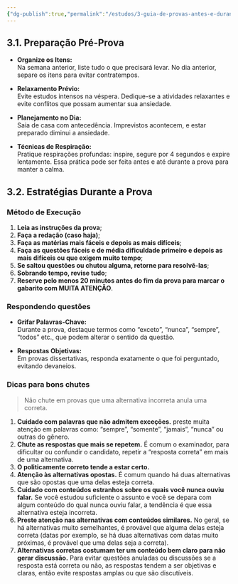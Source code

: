 ```yaml
---
{"dg-publish":true,"permalink":"/estudos/3-guia-de-provas-antes-e-durante/","updated":"2025-03-12T19:17:51.761-03:00"}
---
```


## 3.1. Preparação Pré-Prova

- **Organize os Itens:**  
	Na semana anterior, liste tudo o que precisará levar. No dia anterior, separe os itens para evitar contratempos.
  
- **Relaxamento Prévio:**  
	Evite estudos intensos na véspera. Dedique-se a atividades relaxantes e evite conflitos que possam aumentar sua ansiedade.
  
- **Planejamento no Dia:**  
	Saia de casa com antecedência. Imprevistos acontecem, e estar preparado diminui a ansiedade.
  
- **Técnicas de Respiração:**  
	Pratique respirações profundas: inspire, segure por 4 segundos e expire lentamente. Essa prática pode ser feita antes e até durante a prova para manter a calma.

## 3.2. Estratégias Durante a Prova

### Método de Execução

1. **Leia as instruções da prova**;
2. **Faça a redação (caso haja)**;
3. **Faça as matérias mais fáceis e depois as mais difíceis**;
4. **Faça as questões fáceis e de média dificuldade primeiro e depois as mais difíceis ou que exigem muito tempo**;
5. **Se saltou questões ou chutou alguma, retorne para resolvê-las**;
6. **Sobrando tempo, revise tudo**;
7. **Reserve pelo menos 20 minutos antes do fim da prova para marcar o gabarito com MUITA ATENÇÃO**.

### Respondendo questões

- **Grifar Palavras-Chave:**  
	Durante a prova, destaque termos como “exceto”, “nunca”, “sempre”, “todos” etc., que podem alterar o sentido da questão.
  
- **Respostas Objetivas:**  
	Em provas dissertativas, responda exatamente o que foi perguntado, evitando devaneios.

### Dicas para bons chutes

> Não chute em provas que uma alternativa incorreta anula uma correta.

1. **Cuidado com palavras que não admitem exceções.** preste muita atenção em palavras como: “sempre”, “somente”, “jamais”, “nunca” ou outras do gênero.
2. **Chute as respostas que mais se repetem.** É comum o examinador, para dificultar ou confundir o candidato, repetir a “resposta correta” em mais de uma alternativa.
3. **O politicamente correto tende a estar certo.**
4. **Atenção às alternativas opostas.** É comum quando há duas alternativas que são opostas que uma delas esteja correta.
5. **Cuidado com conteúdos estranhos sobre os quais você nunca ouviu falar.** Se você estudou suficiente o assunto e você se depara com algum conteúdo do qual nunca ouviu falar, a tendência é que essa alternativa esteja incorreta.
6. **Preste atenção nas alternativas com conteúdos similares.** No geral, se há alternativas muito semelhantes, é provável que alguma delas esteja correta (datas por exemplo, se há duas alternativas com datas muito próximas, é provável que uma delas seja a correta).
7. **Alternativas corretas costumam ter um conteúdo bem claro para não gerar discussão.** Para evitar questões anuladas ou discussões se a resposta está correta ou não, as respostas tendem a ser objetivas e claras, então evite respostas amplas ou que são discutíveis.
